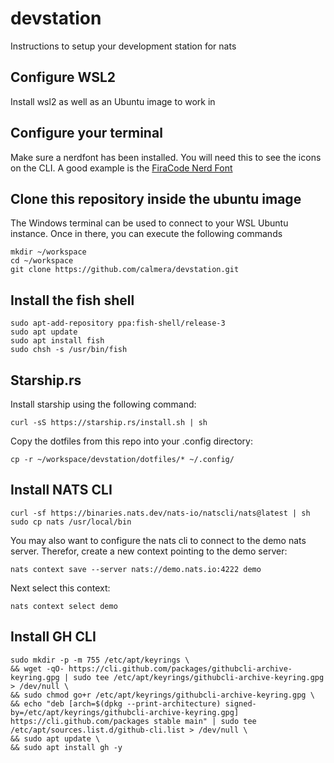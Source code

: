 # devstation

Instructions to setup your development station for nats

## Configure WSL2

Install wsl2 as well as an Ubuntu image to work in

## Configure your terminal

Make sure a nerdfont has been installed. You will need this to see the icons on the CLI.
A good example is the [FiraCode Nerd Font](https://www.nerdfonts.com/font-downloads)

## Clone this repository inside the ubuntu image

The Windows terminal can be used to connect to your WSL Ubuntu instance. Once in there, you can execute the following commands

```shell
mkdir ~/workspace
cd ~/workspace
git clone https://github.com/calmera/devstation.git
```

## Install the fish shell

```shell
sudo apt-add-repository ppa:fish-shell/release-3
sudo apt update
sudo apt install fish
sudo chsh -s /usr/bin/fish
```

## Starship.rs

Install starship using the following command:

```shell
curl -sS https://starship.rs/install.sh | sh
```

Copy the dotfiles from this repo into your .config directory:

```shell
cp -r ~/workspace/devstation/dotfiles/* ~/.config/
```

## Install NATS CLI

```shell
curl -sf https://binaries.nats.dev/nats-io/natscli/nats@latest | sh
sudo cp nats /usr/local/bin
```

You may also want to configure the nats cli to connect to the demo nats server. Therefor, create a new context pointing to the demo server:

```shell
nats context save --server nats://demo.nats.io:4222 demo
```

Next select this context:

```shell
nats context select demo
```

## Install GH CLI
```shell
sudo mkdir -p -m 755 /etc/apt/keyrings \
&& wget -qO- https://cli.github.com/packages/githubcli-archive-keyring.gpg | sudo tee /etc/apt/keyrings/githubcli-archive-keyring.gpg > /dev/null \
&& sudo chmod go+r /etc/apt/keyrings/githubcli-archive-keyring.gpg \
&& echo "deb [arch=$(dpkg --print-architecture) signed-by=/etc/apt/keyrings/githubcli-archive-keyring.gpg] https://cli.github.com/packages stable main" | sudo tee /etc/apt/sources.list.d/github-cli.list > /dev/null \
&& sudo apt update \
&& sudo apt install gh -y
```
